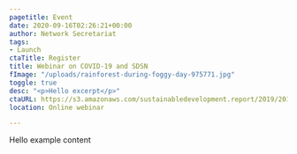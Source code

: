 ```yaml
---
pagetitle: Event
date: 2020-09-16T02:26:21+00:00
author: Network Secretariat
tags:
- Launch
ctaTitle: Register
title: Webinar on COVID-19 and SDSN
fImage: "/uploads/rainforest-during-foggy-day-975771.jpg"
toggle: true
desc: "<p>Hello excerpt</p>"
ctaURL: https://s3.amazonaws.com/sustainabledevelopment.report/2019/2019_lac_sdg_index.pdf
location: Online webinar

---
```

Hello example content